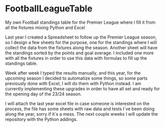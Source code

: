 # FootballLeagueTable
My own Football standings table for the Premier League where I fill it from all the fixtures mixing Python and Excel

Last year I created a Spreadsheet to follow up the Premier League season, so I design a few sheets for the purpose, one for the standings where I will collect the data from the fixtures along the season.
Another sheet will have the standings sorted by the points and goal average.
I included one more with all the fixtures in order to use this data with formulas to fill up the standings table.

Week after week I typed the results manually, and this year, for the upcoming season I decided to automatize some things, so some parts previously done with Excel, I will do them with Python instead.
I am currently implementing these upgrades in order to have all set and ready for the opening day of the 23/24 season.

I will attach the last year excel file in case someone is interested on the process, the file has some sheets with raw data and tests I´ve been doing along the year, sorry if it´s a mess.
The next couple wweks I will update the repository with the Python addings.

